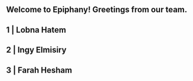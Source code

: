 Welcome to Epiphany!
Greetings from our team.
------------------------
 1 | Lobna Hatem 
------------------------
 2 | Ingy Elmisiry
 -----------------------
 3 | Farah Hesham
 -----------------------
